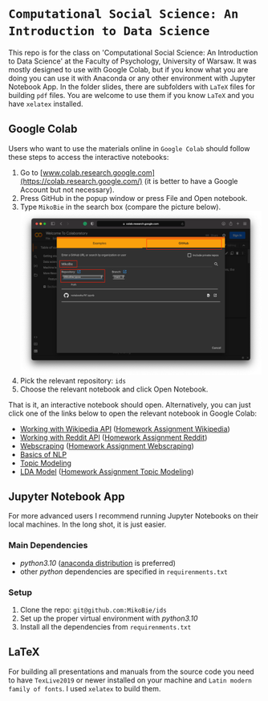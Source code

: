 # `Computational Social Science: An Introduction to Data Science`

This repo is for the class on 'Computational Social Science: An Introduction to Data Science' at the Faculty of Psychology, University of Warsaw. It was mostly designed to use with Google Colab, but if you know what you are doing you can use it with Anaconda or any other environment with Jupyter Notebook App. In the folder slides, there are subfolders with `LaTeX` files for building `pdf` files. You are welcome to use them if you know `LaTeX` and you have `xelatex` installed.

## Google Colab

Users who want to use the materials online in `Google Colab` should follow these steps to access the interactive notebooks:

1. Go to [www.colab.research.google.com](https://colab.research.google.com/) (it is better to have a Google Account but not necessary).
2. Press GitHub in the popup window or press File and Open notebook.
3. Type `MikoBie` in the search box (compare the picture below).
![github](slides/P1/png/colab_notebook.png)
4. Pick the relevant repository: `ids`
4. Choose the relevant notebook and click Open Notebook.

That is it, an interactive notebook should open. Alternatively, you can just click one of the links below to open the relevant notebook in Google Colab:

* [Working with Wikipedia API](https://colab.research.google.com/github/MikoBie/ids/blob/main/notebooks/N1.ipynb) ([Homework Assignment Wikipedia](https://colab.research.google.com/github/MikoBie/ids/blob/main/notebooks/HW1.ipynb))
* [Working with Reddit API](https://colab.research.google.com/github/MikoBie/ids/blob/main/notebooks/N2.ipynb) ([Homework Assignment Reddit](https://colab.research.google.com/github/MikoBie/ids/blob/main/notebooks/HW1_2.ipynb))
* [Webscraping](https://colab.research.google.com/github/MikoBie/ids/blob/main/notebooks/N4.ipynb) ([Homework Assignment Webscraping](https://colab.research.google.com/github/MikoBie/ids/blob/main/notebooks/HW2.ipynb))
* [Basics of NLP](https://colab.research.google.com/github/MikoBie/ids/blob/main/notebooks/N5.ipynb)
* [Topic Modeling](https://colab.research.google.com/github/MikoBie/ids/blob/main/notebooks/N6.ipynb)
* [LDA Model](https://colab.research.google.com/github/MikoBie/ids/blob/main/notebooks/N6.ipynb) ([Homework Assignment Topic Modeling](https://colab.research.google.com/github/MikoBie/ids/blob/main/notebooks/HW3.ipynb))

## Jupyter Notebook App

For more advanced users I recommend running Jupyter Notebooks on their local machines. In the long shot, it is just easier.

### Main Dependencies

* _python3.10_ ([anaconda distribution](https://www.anaconda.com/products/distribution) is preferred)
* other _python_ dependencies are specified in `requirenments.txt`

### Setup

1. Clone the repo: `git@github.com:MikoBie/ids`
2. Set up the proper virtual environment with _python3.10_
3. Install all the dependencies from `requirenments.txt`

## LaTeX

For building all presentations and manuals from the source code you need to have `TexLive2019` or newer installed on your machine and `Latin modern family of fonts`. I used `xelatex` to build them.


